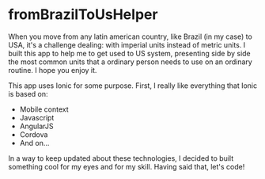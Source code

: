 # fromBrazilToUsHelper
When you move from any latin american country, like Brazil (in my case) to USA, it's a challenge dealing: with imperial units instead of metric units. I built this app to help me to get used to US system, presenting side by side the most common units that a ordinary person needs to use on an ordinary routine. I hope you enjoy it.

This app uses Ionic for some purpose. First, I really like everything that Ionic is based on:

 - Mobile context
 - Javascript
 - AngularJS
 - Cordova
 - And on...

In a way to keep updated about these technologies, I decided to built something cool for my eyes and for my skill. Having said that, let's code!
